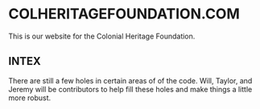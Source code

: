 # COLHERITAGEFOUNDATION.COM
This is our website for the Colonial Heritage Foundation.

## INTEX
There are still a few holes in certain areas of of the code. Will, Taylor, and Jeremy will be contributors to help fill these holes and make things a little more robust.




